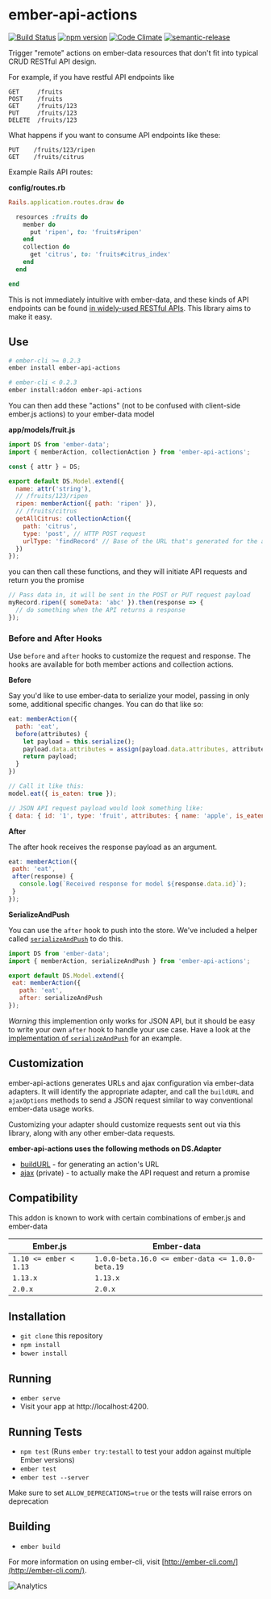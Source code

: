 # ember-api-actions

[![Build Status](https://travis-ci.org/mike-north/ember-api-actions.svg?branch=master)](https://travis-ci.org/mike-north/ember-api-actions)
[![npm version](https://badge.fury.io/js/ember-api-actions.svg)](http://badge.fury.io/js/ember-api-actions)
[![Code Climate](https://codeclimate.com/github/mike-north/ember-api-actions/badges/gpa.svg)](https://codeclimate.com/github/mike-north/ember-api-actions)
[![semantic-release](https://img.shields.io/badge/%20%20%F0%9F%93%A6%F0%9F%9A%80-semantic--release-e10079.svg)](https://github.com/semantic-release/semantic-release)

Trigger "remote" actions on ember-data resources that don't fit into typical CRUD RESTful API design.

For example, if you have restful API endpoints like

```
GET     /fruits
POST    /fruits
GET     /fruits/123
PUT     /fruits/123
DELETE  /fruits/123
```

What happens if you want to consume API endpoints like these:

```
PUT    /fruits/123/ripen
GET    /fruits/citrus
```

Example Rails API routes:

**config/routes.rb**

```rb
Rails.application.routes.draw do

  resources :fruits do
    member do
      put 'ripen', to: 'fruits#ripen'
    end
    collection do
      get 'citrus', to: 'fruits#citrus_index'
    end
  end

end
```

This is not immediately intuitive with ember-data, and these kinds of API endpoints can be found [in widely-used RESTful APIs](https://developer.github.com/v3/gists/#star-a-gist). This library aims to make it easy.

## Use

```sh
# ember-cli >= 0.2.3
ember install ember-api-actions

# ember-cli < 0.2.3
ember install:addon ember-api-actions
```

You can then add these "actions" (not to be confused with client-side ember.js actions) to your ember-data model

**app/models/fruit.js**

```js
import DS from 'ember-data';
import { memberAction, collectionAction } from 'ember-api-actions';

const { attr } = DS;

export default DS.Model.extend({
  name: attr('string'),
  // /fruits/123/ripen
  ripen: memberAction({ path: 'ripen' }),
  // /fruits/citrus
  getAllCitrus: collectionAction({
    path: 'citrus',
    type: 'post', // HTTP POST request
    urlType: 'findRecord' // Base of the URL that's generated for the action
  })
});
```

you can then call these functions, and they will initiate API requests and return you the promise

```js
// Pass data in, it will be sent in the POST or PUT request payload
myRecord.ripen({ someData: 'abc' }).then(response => {
  // do something when the API returns a response
});
```

### Before and After Hooks

Use `before` and `after` hooks to customize the request and response. The hooks are available for both member actions and collection actions.

**Before**

Say you'd like to use ember-data to serialize your model, passing in only some, additional specific changes. You can do that like so:


```js
eat: memberAction({
  path: 'eat',
  before(attributes) {
    let payload = this.serialize();
    payload.data.attributes = assign(payload.data.attributes, attributes);
    return payload;
  }
})

// Call it like this:
model.eat({ is_eaten: true });

// JSON API request payload would look something like:
{ data: { id: '1', type: 'fruit', attributes: { name: 'apple', is_eaten: true } } }
```

**After**

The after hook receives the response payload as an argument.

```js
eat: memberAction({
 path: 'eat',
 after(response) {
   console.log(`Received response for model ${response.data.id}`);
 }
});
```

**SerializeAndPush**

You can use the `after` hook to push into the store. We've included a helper called [`serializeAndPush`](https://github.com/mike-north/ember-api-actions/blob/master/addon/utils/serialize-and-push.ts) to do this.

```js
import DS from 'ember-data';
import { memberAction, serializeAndPush } from 'ember-api-actions';

export default DS.Model.extend({
 eat: memberAction({
   path: 'eat',
   after: serializeAndPush
});
```

*Warning* this implemention only works for JSON API, but it should be easy to write your own `after` hook to handle your use case. Have a look at the [implementation of `serializeAndPush`](https://github.com/mike-north/ember-api-actions/blob/master/addon/utils/serialize-and-push.ts) for an example.

## Customization

ember-api-actions generates URLs and ajax configuration via ember-data adapters. It will identify the appropriate adapter, and call the `buildURL` and `ajaxOptions` methods to send a JSON request similar to way conventional ember-data usage works.

Customizing your adapter should customize requests sent out via this library, along with any other ember-data requests.

**ember-api-actions uses the following methods on DS.Adapter**

- [buildURL](http://emberjs.com/api/data/classes/DS.RESTAdapter.html#method_buildURL) - for generating an action's URL
- [ajax](https://github.com/emberjs/data/blob/v1.13.4/packages/ember-data/lib/adapters/rest-adapter.js#L836-L859) (private) - to actually make the API request and return a promise

## Compatibility

This addon is known to work with certain combinations of ember.js and ember-data

| Ember.js               | Ember-data                                       |
| ---------------------- | ------------------------------------------------ |
| `1.10 <= ember < 1.13` | `1.0.0-beta.16.0 <= ember-data <= 1.0.0-beta.19` |
| `1.13.x`               | `1.13.x`                                         |
| `2.0.x`                | `2.0.x`                                          |

## Installation

- `git clone` this repository
- `npm install`
- `bower install`

## Running

- `ember serve`
- Visit your app at http://localhost:4200.

## Running Tests

- `npm test` (Runs `ember try:testall` to test your addon against multiple Ember versions)
- `ember test`
- `ember test --server`

Make sure to set `ALLOW_DEPRECATIONS=true` or the tests will raise
errors on deprecation

## Building

- `ember build`

For more information on using ember-cli, visit [http://ember-cli.com/](http://ember-cli.com/).

![Analytics](https://ga-beacon.appspot.com/UA-66610985-1/mike-north/ember-api-actions/readme)
